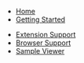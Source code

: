 <!-- docs/_sidebar.md -->

- [Home](/)
- [Getting Started](/getting-started)
<!-- - [API](/api) -->
- [Extension Support](/extensions)
- [Browser Support](/browsers)
- [Sample Viewer](/viewer)

